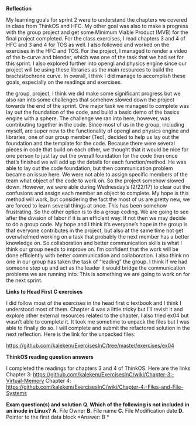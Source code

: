 **Reflection**

My learning goals for sprint 2 were to understand the chapters we covered in class from ThinkOS and HFC. My other goal was also to make a progress with the group project and get some Minimum Viable Product (MVB) for the final project completed. For the class exercises, I read chapters 3 and 4 of HFC and 3 and 4 for TOS as well. I also followed and worked on the exercises in the HFC and TOS. For the project, I managed to render a video of the b-curve and blender, which was one of the task that we had set for this sprint. I also explored further into opengl and physics engine since our project will be using these libraries as the main resources to build the brachistochrone curve. In overall, I think I did manage to accomplish these goals, especially on the readings and exercises.


the group, project, I think we did make some significant progress but we also ran into some challenges that somehow slowed down the project towards the end of the sprint. One major task we managed to complete was lay out the foundation of the code, and build a basic demo of the basics engine with a sphere. The challenge we ran into here, however, was contributing together in the code. Since most of us in the group, including myself, are super new to the functionality of opengl and physics engine and libraries, one of our group member (Ted), decided to help us lay out the foundation and the template for the code. Because there were several pieces in code that build on each other, we thought that it would be nice for one person to just lay out the overall foundation for the code then once that’s finished we will add up the details for each function/method. He was able to lay out the code foundation, but then communication problem became an issue here. We were not able to assign specific members of the team what object of the code to work on. So the project somehow slowed down. However, we were able during Wednesday’s (2/22/17) to clear out the confusions and assign each member an object to complete. My hope is this method will work, but considering the fact the most of us are pretty new, we are forced to learn several things at once. This has been somehow frustrating. So the other option is to do a group coding. We are going to see after the division of labor if it is an efficient way. If not then we may decide to do a group code. My hope and I think it’s everyone’s hope in the group is that everyone contributes in the project, but also at the same time not get overwhelmed working on a task that probably the next member has a better knowledge on. So collaboration and better communication skills is what I think our group needs to improve on. I’m confident that the work will be done efficiently with better communication and collaboration. I also think no one in our group has taken the task of “leading” the group. I think if we had someone step up and act as the leader it would bridge the communication problems we are running into. This is something we are going to work on for the next sprint. 

**Links to Head First C exercises**

I did follow most of the exercises in the head first c textbook and I think I understood most of them. Chapter 4 was a little tricky but I’ll revisit it and explore other external resources related to the chapter. I also tried ex04 but wasn’t able to complete it. It took me sometime to unpack the files but I was able to finally do so. I will complete and submit the refactored solution in the next reflection. Here is the link for the unpacked files: 

https://github.com/kalekem/ExercisesInC/tree/master/exercises/ex04

 
**ThinkOS reading question answers**

I completed the readings for chapters 3 and 4 of ThinkOS. Here are the links
Chapter 3: https://github.com/kalekem/ExercisesInC/wiki/Chapter-3:-Virtual-Memory
Chapter 4: https://github.com/kalekem/ExercisesInC/wiki/Chapter-4:-Files-and-File-Systems

**Exam question(s) and solution**
**Q. Which of the following is not included in an inode in Linux?**
**A.** File Owner **B.** File name **C.** File Modification date **D.** Pointer to the first data block
*Answer: B *

